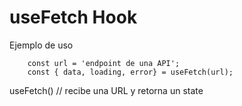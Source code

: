 # useFetch Hook

Ejemplo de uso

```
    const url = 'endpoint de una API';
    const { data, loading, error} = useFetch(url);
```

useFetch() // recibe una URL y retorna un state
